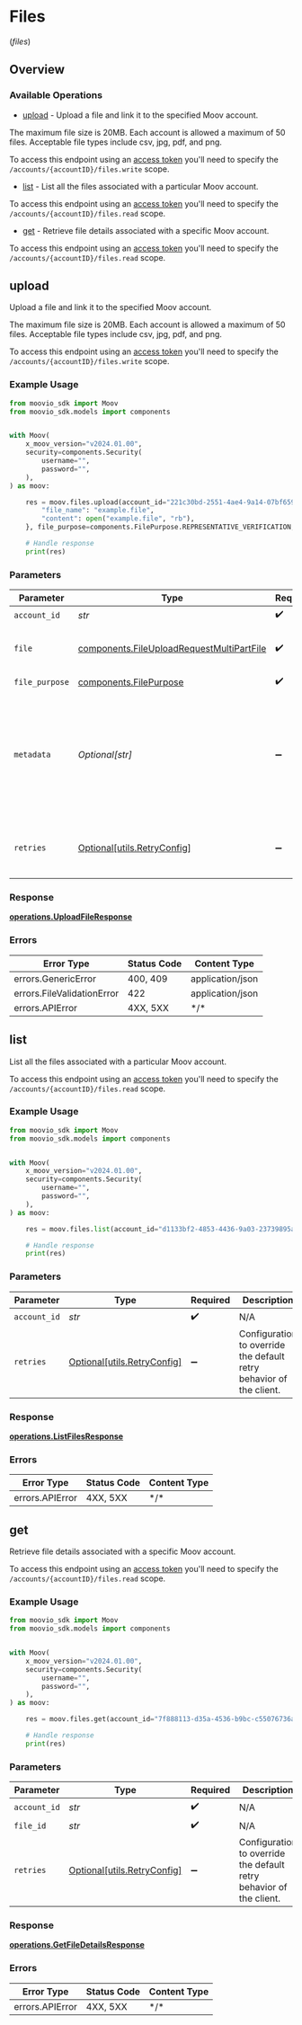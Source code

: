 # Files
(*files*)

## Overview

### Available Operations

* [upload](#upload) - Upload a file and link it to the specified Moov account. 

The maximum file size is 20MB. Each account is allowed a maximum of 50 files. Acceptable file types include csv, jpg, pdf, 
and png. 

To access this endpoint using an [access token](https://docs.moov.io/api/authentication/access-tokens/) 
you'll need to specify the `/accounts/{accountID}/files.write` scope.
* [list](#list) - List all the files associated with a particular Moov account.

To access this endpoint using an [access token](https://docs.moov.io/api/authentication/access-tokens/) 
you'll need to specify the `/accounts/{accountID}/files.read` scope.
* [get](#get) - Retrieve file details associated with a specific Moov account.

To access this endpoint using an [access token](https://docs.moov.io/api/authentication/access-tokens/) 
you'll need to specify the `/accounts/{accountID}/files.read` scope.

## upload

Upload a file and link it to the specified Moov account. 

The maximum file size is 20MB. Each account is allowed a maximum of 50 files. Acceptable file types include csv, jpg, pdf, 
and png. 

To access this endpoint using an [access token](https://docs.moov.io/api/authentication/access-tokens/) 
you'll need to specify the `/accounts/{accountID}/files.write` scope.

### Example Usage

<!-- UsageSnippet language="python" operationID="uploadFile" method="post" path="/accounts/{accountID}/files" -->
```python
from moovio_sdk import Moov
from moovio_sdk.models import components


with Moov(
    x_moov_version="v2024.01.00",
    security=components.Security(
        username="",
        password="",
    ),
) as moov:

    res = moov.files.upload(account_id="221c30bd-2551-4ae4-9a14-07bf6599b728", file={
        "file_name": "example.file",
        "content": open("example.file", "rb"),
    }, file_purpose=components.FilePurpose.REPRESENTATIVE_VERIFICATION, metadata="{\"requirement_id\": \"document.individual.verification\"}")

    # Handle response
    print(res)

```

### Parameters

| Parameter                                                                                                                                                   | Type                                                                                                                                                        | Required                                                                                                                                                    | Description                                                                                                                                                 | Example                                                                                                                                                     |
| ----------------------------------------------------------------------------------------------------------------------------------------------------------- | ----------------------------------------------------------------------------------------------------------------------------------------------------------- | ----------------------------------------------------------------------------------------------------------------------------------------------------------- | ----------------------------------------------------------------------------------------------------------------------------------------------------------- | ----------------------------------------------------------------------------------------------------------------------------------------------------------- |
| `account_id`                                                                                                                                                | *str*                                                                                                                                                       | :heavy_check_mark:                                                                                                                                          | N/A                                                                                                                                                         |                                                                                                                                                             |
| `file`                                                                                                                                                      | [components.FileUploadRequestMultiPartFile](../../models/components/fileuploadrequestmultipartfile.md)                                                      | :heavy_check_mark:                                                                                                                                          | The file to be added. Valid types are `csv`, `png`, `jpeg`, `pdf`.                                                                                          |                                                                                                                                                             |
| `file_purpose`                                                                                                                                              | [components.FilePurpose](../../models/components/filepurpose.md)                                                                                            | :heavy_check_mark:                                                                                                                                          | The file's purpose.                                                                                                                                         | representative_verification                                                                                                                                 |
| `metadata`                                                                                                                                                  | *Optional[str]*                                                                                                                                             | :heavy_minus_sign:                                                                                                                                          | Additional metadata to be stored with the file, formatted as a JSON string.<br/><br/>Valid keys are `representative_id`, `comment`, `requirement_id`, `error_code`. | {"requirement_id": "document.individual.verification"}                                                                                                      |
| `retries`                                                                                                                                                   | [Optional[utils.RetryConfig]](../../models/utils/retryconfig.md)                                                                                            | :heavy_minus_sign:                                                                                                                                          | Configuration to override the default retry behavior of the client.                                                                                         |                                                                                                                                                             |

### Response

**[operations.UploadFileResponse](../../models/operations/uploadfileresponse.md)**

### Errors

| Error Type                 | Status Code                | Content Type               |
| -------------------------- | -------------------------- | -------------------------- |
| errors.GenericError        | 400, 409                   | application/json           |
| errors.FileValidationError | 422                        | application/json           |
| errors.APIError            | 4XX, 5XX                   | \*/\*                      |

## list

List all the files associated with a particular Moov account.

To access this endpoint using an [access token](https://docs.moov.io/api/authentication/access-tokens/) 
you'll need to specify the `/accounts/{accountID}/files.read` scope.

### Example Usage

<!-- UsageSnippet language="python" operationID="listFiles" method="get" path="/accounts/{accountID}/files" -->
```python
from moovio_sdk import Moov
from moovio_sdk.models import components


with Moov(
    x_moov_version="v2024.01.00",
    security=components.Security(
        username="",
        password="",
    ),
) as moov:

    res = moov.files.list(account_id="d1133bf2-4853-4436-9a03-23739895ab98")

    # Handle response
    print(res)

```

### Parameters

| Parameter                                                           | Type                                                                | Required                                                            | Description                                                         |
| ------------------------------------------------------------------- | ------------------------------------------------------------------- | ------------------------------------------------------------------- | ------------------------------------------------------------------- |
| `account_id`                                                        | *str*                                                               | :heavy_check_mark:                                                  | N/A                                                                 |
| `retries`                                                           | [Optional[utils.RetryConfig]](../../models/utils/retryconfig.md)    | :heavy_minus_sign:                                                  | Configuration to override the default retry behavior of the client. |

### Response

**[operations.ListFilesResponse](../../models/operations/listfilesresponse.md)**

### Errors

| Error Type      | Status Code     | Content Type    |
| --------------- | --------------- | --------------- |
| errors.APIError | 4XX, 5XX        | \*/\*           |

## get

Retrieve file details associated with a specific Moov account.

To access this endpoint using an [access token](https://docs.moov.io/api/authentication/access-tokens/) 
you'll need to specify the `/accounts/{accountID}/files.read` scope.

### Example Usage

<!-- UsageSnippet language="python" operationID="getFileDetails" method="get" path="/accounts/{accountID}/files/{fileID}" -->
```python
from moovio_sdk import Moov
from moovio_sdk.models import components


with Moov(
    x_moov_version="v2024.01.00",
    security=components.Security(
        username="",
        password="",
    ),
) as moov:

    res = moov.files.get(account_id="7f888113-d35a-4536-b9bc-c55076736ab6", file_id="af170db9-0d17-4a9f-ade6-5dd2f1b3412d")

    # Handle response
    print(res)

```

### Parameters

| Parameter                                                           | Type                                                                | Required                                                            | Description                                                         |
| ------------------------------------------------------------------- | ------------------------------------------------------------------- | ------------------------------------------------------------------- | ------------------------------------------------------------------- |
| `account_id`                                                        | *str*                                                               | :heavy_check_mark:                                                  | N/A                                                                 |
| `file_id`                                                           | *str*                                                               | :heavy_check_mark:                                                  | N/A                                                                 |
| `retries`                                                           | [Optional[utils.RetryConfig]](../../models/utils/retryconfig.md)    | :heavy_minus_sign:                                                  | Configuration to override the default retry behavior of the client. |

### Response

**[operations.GetFileDetailsResponse](../../models/operations/getfiledetailsresponse.md)**

### Errors

| Error Type      | Status Code     | Content Type    |
| --------------- | --------------- | --------------- |
| errors.APIError | 4XX, 5XX        | \*/\*           |